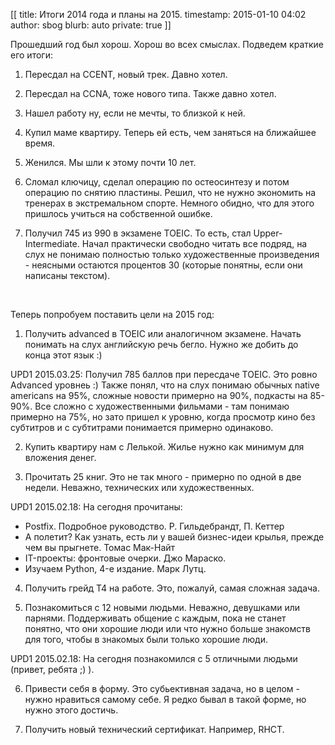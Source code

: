 [[
title: Итоги 2014 года и планы на 2015.
timestamp: 2015-01-10 04:02
author: sbog
blurb: auto
private: true
]]

Прошедший год был хорош. Хорош во всех смыслах. Подведем краткие его
итоги:

1. Пересдал на CCENT, новый трек. Давно хотел.

2. Пересдал на CCNA, тоже нового типа. Также давно хотел.

3. Нашел работу ну, если не мечты, то близкой к ней.

4. Купил маме квартиру. Теперь ей есть, чем заняться на ближайшее время.

5. Женился. Мы шли к этому почти 10 лет.

6. Сломал ключицу, сделал операцию по остеосинтезу и потом операцию по
снятию пластины. Решил, что не нужно экономить на тренерах в
экстремальном спорте. Немного обидно, что для этого пришлось учиться на
собственной ошибке.

7. Получил 745 из 990 в экзамене TOEIC. То есть, стал
Upper-Intermediate. Начал практически свободно читать все подряд, на
слух не понимаю полностью только художественные произведения - неясными
остаются процентов 30 (которые понятны, если они написаны текстом).

 

Теперь попробуем поставить цели на 2015 год:

1. Получить advanced в TOEIC или аналогичном экзамене. Начать понимать
на слух английскую речь бегло. Нужно же добить до конца этот язык :)

UPD1 2015.03.25: Получил 785 баллов при пересдаче TOEIC. Это ровно
Advanced уровнеь :) Также понял, что на слух понимаю обычных native
americans на 95%, сложные новости примерно на 90%, подкасты на 85-90%.
Все сложно с художественными фильмами - там понимаю примерно на 75%, но
зато пришел к уровню, когда просмотр кино без субтитров и с субтитрами
понимается примерно одинаково.

2. Купить квартиру нам с Лелькой. Жилье нужно как минимум для вложения
денег.

3. Прочитать 25 книг. Это не так много - примерно по одной в две недели.
Неважно, технических или художественных.

UPD1 2015.02.18: На сегодня прочитаны:

*  Postfix. Подробное руководство. Р. Гильдебрандт, П. Кеттер
*  А полетит? Как узнать, есть ли у вашей бизнес-идеи крылья, прежде
    чем вы прыгнете. Томас Мак-Найт
*  IT-проекты: фронтовые очерки. Джо Мараско.
*  Изучаем Python, 4-е издание. Марк Лутц.

4. Получить грейд T4 на работе. Это, пожалуй, самая сложная задача.

5. Познакомиться с 12 новыми людьми. Неважно, девушками или парнями.
Поддерживать общение с каждым, пока не станет понятно, что они хорошие
люди или что нужно больше знакомств для того, чтобы в знакомых были
только хорошие люди.

UPD1 2015.02.18: На сегодня познакомился с 5 отличными людьми (привет,
ребята ;) ).

6. Привести себя в форму. Это субьективная задача, но в целом - нужно
нравиться самому себе. Я редко бывал в такой форме, но нужно этого
достичь.

7. Получить новый технический сертификат. Например, RHCT.

 
